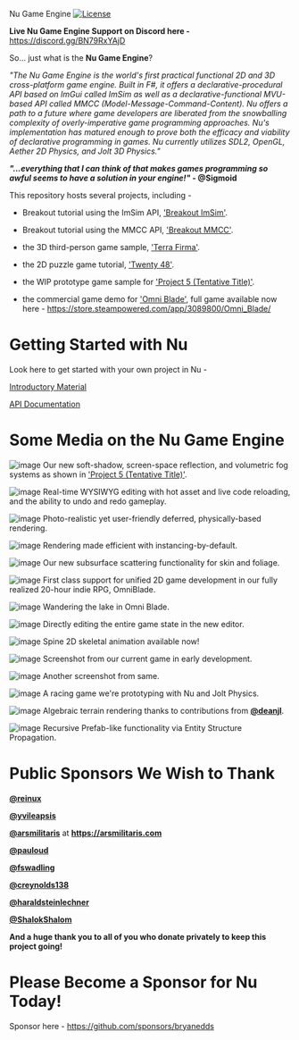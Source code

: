 Nu Game Engine [![License](https://img.shields.io/badge/license-MIT-blue.svg)](https://github.com/bryanedds/Nu/blob/master/License.md)

**Live Nu Game Engine Support on Discord here -** https://discord.gg/BN79RxYAjD

So... just what is the **Nu Game Engine**?

*"The Nu Game Engine is the world's first practical functional 2D and 3D cross-platform game engine. Built in F#, it offers a declarative-procedural API based on ImGui called ImSim as well as a declarative-functional MVU-based API called MMCC (Model-Message-Command-Content). Nu offers a path to a future where game developers are liberated from the snowballing complexity of overly-imperative game programming approaches. Nu's implementation has matured enough to prove both the efficacy and viability of declarative programming in games. Nu currently utilizes SDL2, OpenGL, Aether 2D Physics, and Jolt 3D Physics."*

***"...everything that I can think of that makes games programming so awful seems to have a solution in your engine!"* - @Sigmoid**

This repository hosts several projects, including -

- Breakout tutorial using the ImSim API, ['Breakout ImSim'](https://github.com/bryanedds/Nu/tree/master/Projects/Breakout%20ImSim).
- Breakout tutorial using the MMCC API, ['Breakout MMCC'](https://github.com/bryanedds/Nu/tree/master/Projects/Breakout%20Mmcc).
- the 3D third-person game sample, ['Terra Firma'](https://github.com/bryanedds/Nu/tree/master/Projects/Terra%20Firma).
- the 2D puzzle game tutorial, ['Twenty 48'](https://github.com/bryanedds/Nu/tree/master/Projects/Twenty%2048).
- the WIP prototype game sample for ['Project 5 (Tentative Title)'](https://github.com/bryanedds/Nu/releases/download/v18.15.0/Project.5.Prototype.Sample.v0.1.5.zip).

- the commercial game demo for ['Omni Blade'](https://github.com/bryanedds/Nu/tree/omni-blade/Projects/Omni%20Blade), full game available now here - https://store.steampowered.com/app/3089800/Omni_Blade/

Getting Started with Nu
=======================

Look here to get started with your own project in Nu -

[Introductory Material](https://github.com/bryanedds/Nu/wiki#introductory-material)

[API Documentation](https://bryanedds.github.io/Nu/)

Some Media on the Nu Game Engine
================================

![image](https://github.com/user-attachments/assets/77d6dfac-13ad-48e4-89e2-824a12cbe509)
Our new soft-shadow, screen-space reflection, and volumetric fog systems as shown in ['Project 5 (Tentative Title)'](https://github.com/bryanedds/Nu/releases/download/v18.15.0/Project.5.Prototype.Sample.v0.1.5.zip).

![image](https://github.com/user-attachments/assets/44ec5233-3ed3-4038-9cc4-646bc4ddc96d)
Real-time WYSIWYG editing with hot asset and live code reloading, and the ability to undo and redo gameplay.

![image](https://github.com/user-attachments/assets/fa88a1a5-e793-44cb-8113-4a6bf8468d4c)
Photo-realistic yet user-friendly deferred, physically-based rendering.

![image](https://github.com/user-attachments/assets/ce2e2ff6-dd28-43d9-a865-652b977fcf81)
Rendering made efficient with instancing-by-default.

![image](https://github.com/user-attachments/assets/b715c8d1-4765-426f-8551-0ebd24e65088)
Our new subsurface scattering functionality for skin and foliage.

![image](https://github.com/user-attachments/assets/0789e71d-fc49-496c-b9fc-2c9855a9e8e7)
First class support for unified 2D game development in our fully realized 20-hour indie RPG, OmniBlade.

![image](https://github.com/user-attachments/assets/81f64a06-ffac-487e-8a59-6ca827b4c67a)
Wandering the lake in Omni Blade.

![image](https://github.com/bryanedds/Nu/assets/1625560/c9f0a9a1-d071-48f7-9175-c0b08f5768f0)
Directly editing the entire game state in the new editor.

![image](https://github.com/user-attachments/assets/a1c3d8a0-79c2-4e9a-b466-5901ea601c7e)
Spine 2D skeletal animation available now!

![image](https://github.com/user-attachments/assets/048e8933-41cc-4a39-b3b6-4ad87b616779)
Screenshot from our current game in early development.

![image](https://github.com/user-attachments/assets/0d3ad2c5-0a84-4eb3-a751-517ca663df49)
Another screenshot from same.

![image](https://github.com/user-attachments/assets/f45aa11d-4131-4011-9755-2c6599eabd36)
A racing game we're prototyping with Nu and Jolt Physics.

![image](https://github.com/bryanedds/Nu/assets/1625560/69cd30f1-06fe-450e-a83f-8a7a9fd504d0)
Algebraic terrain rendering thanks to contributions from **[@deanjl](https://github.com/deanjl)**.

![image](https://github.com/bryanedds/Nu/assets/1625560/e8571dd1-bdd1-4663-b2ae-87abeef179d9)
Recursive Prefab-like functionality via Entity Structure Propagation.

**Public Sponsors We Wish to Thank**
====================================

**[@reinux](https://github.com/reinux)**

**[@yvileapsis](https://github.com/yvileapsis)**

**[@arsmilitaris](https://github.com/arsmilitaris)** at **https://arsmilitaris.com**

**[@pauloud](https://github.com/pauloud)**

**[@fswadling](https://github.com/fswadling)**

**[@creynolds138](https://github.com/creynolds138)**

**[@haraldsteinlechner](https://github.com/haraldsteinlechner)**

**[@ShalokShalom](https://github.com/ShalokShalom)**

**And a huge thank you to all of you who donate privately to keep this project going!**

Please Become a Sponsor for Nu Today!
=====================================

Sponsor here - https://github.com/sponsors/bryanedds

